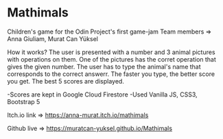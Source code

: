 # Mathimals
Children's game for the Odin Project's first game-jam
Team members => Anna Giuliam, Murat Can Yüksel

How it works?
The user is presented with a number and 3 animal pictures with operations on them. One of the pictures has the corret operation that gives the given number. The user has to type the animal's name that corresponds to the correct answerr. The faster you type, the better score you get. The best 5 scores are displayed.

-Scores are kept in Google Cloud Firestore
-Used Vanilla JS, CSS3, Bootstrap 5

Itch.io link => https://anna-murat.itch.io/mathimals

Github live => https://muratcan-yuksel.github.io/Mathimals
